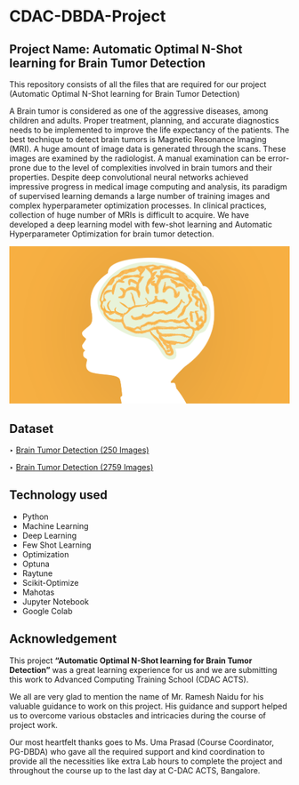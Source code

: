 # CDAC-DBDA-Project
## Project Name: Automatic Optimal N-Shot learning for Brain Tumor Detection
This repository consists of all the files that are required for our project (Automatic Optimal N-Shot learning for Brain Tumor Detection)

A Brain tumor is considered as one of the aggressive diseases, among children and adults. Proper treatment, planning, and accurate diagnostics needs to be implemented to improve the life expectancy of the patients. The best technique to detect brain tumors is Magnetic Resonance Imaging (MRI). A huge amount of image data is generated through the scans. These images are examined by the radiologist. A manual examination can be error-prone due to the level of complexities involved in brain tumors and their properties. Despite deep convolutional neural networks achieved impressive progress in medical image computing and analysis, its paradigm of supervised learning demands a large number of training images and complex hyperparameter optimization processes. In clinical practices, collection of huge number of MRIs is difficult to acquire. We have developed a deep learning model with few-shot learning and Automatic Hyperparameter Optimization for brain tumor detection.

<img src="https://raw.githubusercontent.com/SagarDhandare/CDAC-DBDA-Project/main/Images/bt0.png">


 
## Dataset
‣ [Brain Tumor Detection (250 Images)](https://www.kaggle.com/datasets/navoneel/brain-mri-images-for-brain-tumor-detection)

‣ [Brain Tumor Detection (2759 Images)](https://www.kaggle.com/datasets/abhranta/brain-tumor-detection-mri)

## Technology used
- Python
- Machine Learning
- Deep Learning
- Few Shot Learning
- Optimization
- Optuna
- Raytune
- Scikit-Optimize
- Mahotas
- Jupyter Notebook
- Google Colab


## Acknowledgement

This project **“Automatic Optimal N-Shot learning for Brain Tumor Detection”** was a great learning experience for us and we are submitting this work to Advanced Computing Training School (CDAC ACTS).

We all are very glad to mention the name of Mr. Ramesh Naidu for his valuable guidance to work on this project. His guidance and support helped us to overcome various obstacles and intricacies during the course of project work.

Our most heartfelt thanks goes to Ms. Uma Prasad (Course Coordinator, PG-DBDA) who gave all the required support and kind coordination to provide all the necessities like extra Lab hours to complete the project and throughout the course up to the last day at C-DAC ACTS, Bangalore.

